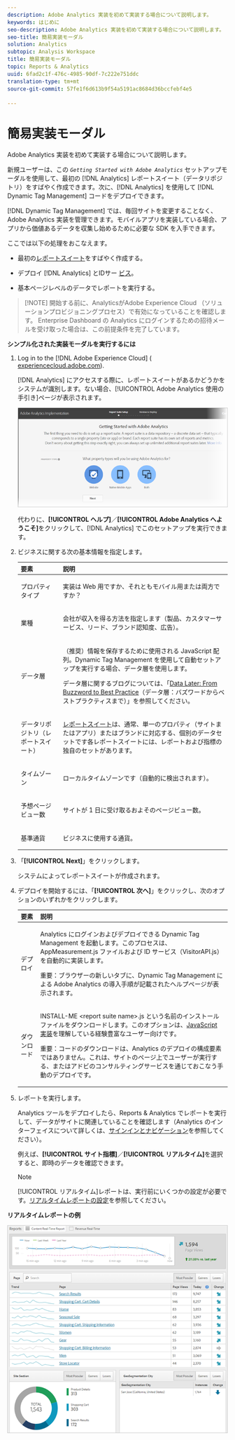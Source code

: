 ```yaml
---
description: Adobe Analytics 実装を初めて実装する場合について説明します。
keywords: はじめに
seo-description: Adobe Analytics 実装を初めて実装する場合について説明します。
seo-title: 簡易実装モーダル
solution: Analytics
subtopic: Analysis Workspace
title: 簡易実装モーダル
topic: Reports & Analytics
uuid: 6fad2c1f-476c-4985-90df-7c222e751ddc
translation-type: tm+mt
source-git-commit: 57fe1f6d613b9f54a5191ac8684d36bccfebf4e5

---
```



# 簡易実装モーダル

Adobe Analytics 実装を初めて実装する場合について説明します。

<!-- 

<p>https://activation.adobedtm.com/index.php?redirected=1 </p>

 -->

新規ユーザーは、この *`Getting Started with Adobe Analytics`* セットアップモーダルを使用して、最初の [!DNL Analytics] レポートスイート（データリポジトリ）をすばやく作成できます。次に、[!DNL Analytics] を使用して [!DNL Dynamic Tag Management] コードをデプロイできます。

[!DNL Dynamic Tag Management] では、毎回サイトを変更することなく、Adobe Analytics 実装を管理できます。モバイルアプリを実装している場合、アプリから価値あるデータを収集し始めるために必要な SDK を入手できます。

ここでは以下の処理をおこなえます。

* 最初の[レポートスイート](https://marketing.adobe.com/resources/help/en_US/analytics/getting-started/report-suites.html)をすばやく作成する。
* デプロイ [!DNL Analytics] とIDサー [ビス](https://marketing.adobe.com/resources/help/en_US/mcvid/)。

* 基本ページレベルのデータでレポートを実行する。

> [!NOTE] 開始する前に、AnalyticsがAdobe Experience Cloud [](https://marketing.adobe.com/resources/help/en_US/mcloud/core_services.html) （ソリューションプロビジョニングプロセス）で有効になっていることを確認します。 Enterprise Dashboard の Analytics にログインするための招待メールを受け取った場合は、この前提条件を完了しています。

**シンプル化された実装モーダルを実行するには**

1. Log in to the [!DNL Adobe Experience Cloud] ( [experiencecloud.adobe.com](https://experiencecloud.adobe.com)).

   [!DNL Analytics] にアクセスする際に、レポートスイートがあるかどうかをシステムが識別します。ない場合、[!UICONTROL Adobe Analytics 使用の手引き]ページが表示されます。

   ![](assets/analytics-implementation-rs-wizard.png)

   代わりに、**[!UICONTROL ヘルプ]**／**[!UICONTROL Adobe Analytics へようこそ]**&#x200B;をクリックして、[!DNL Analytics] でこのセットアップを実行できます。

1. ビジネスに関する次の基本情報を指定します。

   <table id="table_1741878A1B284CB78D297D531DC703D6"> 
     <thead> 
      <tr> 
       <th colname="col1" class="entry"> 要素 </th> 
       <th colname="col2" class="entry"> 説明 </th> 
      </tr> 
     </thead>
     <tbody> 
      <tr> 
       <td colname="col1"> <p>プロパティタイプ </p> </td> 
       <td colname="col2"> <p>実装は Web 用ですか、それともモバイル用または両方ですか？ </p> </td> 
      </tr> 
      <tr> 
       <td colname="col1"> <p>業種 </p> </td> 
       <td colname="col2"> <p>会社が収入を得る方法を指定します（製品、カスタマーサービス、リード、ブランド認知度、広告）。 </p> </td> 
      </tr> 
      <tr> 
       <td colname="col1"> <p>データ層 </p> </td> 
       <td colname="col2"> <p>（推奨）情報を保存するために使用される JavaScript 配列。Dynamic Tag Management を使用して自動セットアップを実行する場合、データ層を使用します。 </p> <p>データ層に関するブログについては、「<a href="https://blogs.adobe.com/digitalmarketing/analytics/data-layers-buzzword-best-practice/">Data Later: From Buzzword to Best Practice</a>（データ層：バズワードからベストプラクティスまで）」を参照してください。 </p> </td> 
      </tr> 
      <tr> 
       <td colname="col1"> <p>データリポジトリ（レポートスイート） </p> </td> 
       <td colname="col2"> <p> <a href="https://marketing.adobe.com/resources/help/en_US/analytics/getting-started/report-suites.html">レポートスイート</a>は、通常、単一のプロパティ（サイトまたはアプリ）またはブランドに対応する、個別のデータセットです各レポートスイートには、レポートおよび指標の独自のセットがあります。 </p> </td> 
      </tr> 
      <tr> 
       <td colname="col1"> <p>タイムゾーン </p> </td> 
       <td colname="col2"> <p>ローカルタイムゾーンです（自動的に検出されます）。 </p> </td> 
      </tr> 
      <tr> 
       <td colname="col1"> <p>予想ページビュー数 </p> </td> 
       <td colname="col2"> <p>サイトが 1 日に受け取るおよそのページビュー数。 </p> </td> 
      </tr> 
      <tr> 
       <td colname="col1"> <p>基準通貨 </p> </td> 
       <td colname="col2"> <p>ビジネスに使用する通貨。 </p> </td> 
      </tr> 
     </tbody> 
    </table>

1. 「**[!UICONTROL Next]**」をクリックします。

   システムによってレポートスイートが作成されます。

1. デプロイを開始するには、「**[!UICONTROL 次へ]**」をクリックし、次のオプションのいずれかをクリックします。

   <table id="table_71C7F7B9677346CD8D5130519D32464B"> 
     <thead> 
      <tr> 
       <th colname="col1" class="entry"> 要素 </th> 
       <th colname="col2" class="entry"> 説明 </th> 
      </tr> 
     </thead>
     <tbody> 
      <tr> 
       <td colname="col1"> <p>デプロイ </p> </td> 
       <td colname="col2"> <p> Analytics にログインおよびデプロイできる <span class="keyword">Dynamic Tag Management</span> を起動します。このプロセスは、<span class="filepath">AppMeasurement.js</span> ファイルおよび ID サービス（<span class="filepath">VisitorAPI.js</span>）を自動的に実装します。 </p> <p> <p>重要：ブラウザーの新しいタブに、Dynamic Tag Management による <span class="keyword">Adobe Analytics</span> の導入手順が記載されたヘルプページが表示されます。 </p> </p> </td> 
      </tr> 
      <tr> 
       <td colname="col1"> <p>ダウンロード </p> </td> 
       <td colname="col2"> <p> <span class="filepath">INSTALL-ME &lt;report suite name&gt;.js</span> という名前のインストールファイルをダウンロードします。このオプションは、<a href="https://marketing.adobe.com/resources/help/en_US/sc/implement/js_implementation.html">JavaScript 実装</a>を理解している経験豊富なユーザー向けです。 </p> <p> <p>重要：コードのダウンロードは、<span class="keyword">Analytics</span> のデプロイの構成要素ではありません。これは、サイトのページ上でユーザーが実行する、またはアドビのコンサルティングサービスを通じておこなう手動のデプロイです。 </p> </p> </td> 
      </tr> 
     </tbody> 
    </table>

1. レポートを実行します。

   Analytics ツールをデプロイしたら、Reports &amp; Analytics でレポートを実行して、データがサイトに関連していることを確認します（Analytics のインターフェイスについて詳しくは、[サインインとナビゲーション](https://marketing.adobe.com/resources/help/en_US/analytics/getting-started/analytics-navigation.html)を参照してください）。

   例えば、**[!UICONTROL サイト指標]**／**[!UICONTROL リアルタイム]**&#x200B;を選択すると、即時のデータを確認できます。

   >[!NOTE]
   >
   >[!UICONTROL リアルタイム]レポートは、実行前にいくつかの設定が必要です。[リアルタイムレポートの設定](https://marketing.adobe.com/resources/help/en_US/reference/t_realtime_admin.html)を参照してください。

**リアルタイムレポートの例**

![](assets/real-time-report.png)
